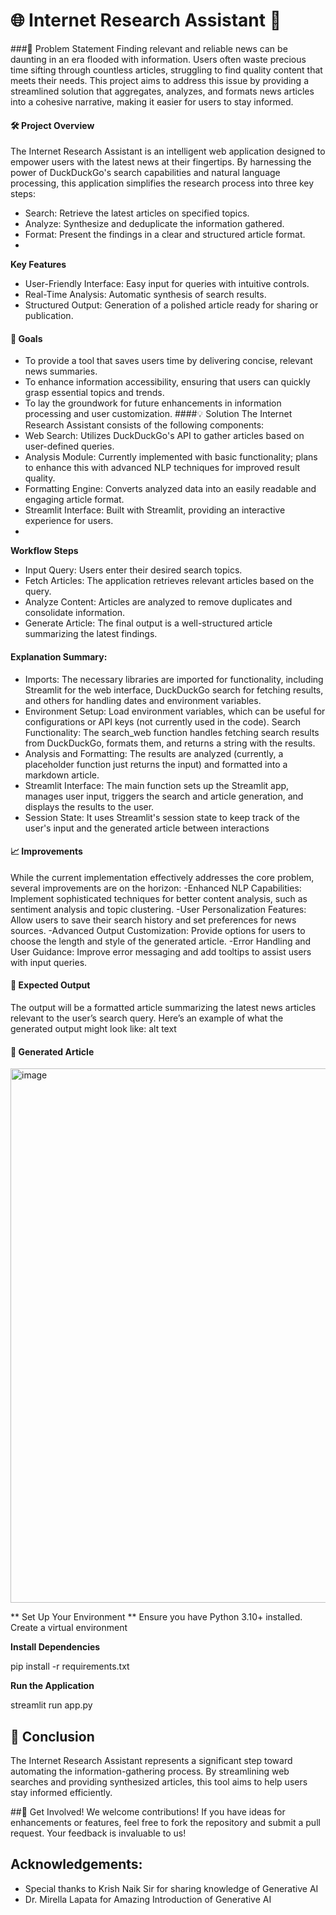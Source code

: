 # 🌐 Internet Research Assistant 🔎
###📌 Problem Statement
Finding relevant and reliable news can be daunting in an era flooded with information. 
Users often waste precious time sifting through countless articles, struggling to find quality content that meets their needs. 
This project aims to address this issue by providing a streamlined solution that aggregates, analyzes, and formats news articles into a cohesive narrative, making it easier for users to stay informed.

#### 🛠️ Project Overview
The Internet Research Assistant is an intelligent web application designed to empower users with the latest news at their fingertips. 
By harnessing the power of DuckDuckGo's search capabilities and natural language processing, this application simplifies the research process into three key steps:
- Search: Retrieve the latest articles on specified topics.
- Analyze: Synthesize and deduplicate the information gathered.
- Format: Present the findings in a clear and structured article format.
- 
**Key Features**
- User-Friendly Interface: Easy input for queries with intuitive controls.
- Real-Time Analysis: Automatic synthesis of search results.
- Structured Output: Generation of a polished article ready for sharing or publication.
#### 🎯 Goals
- To provide a tool that saves users time by delivering concise, relevant news summaries.
- To enhance information accessibility, ensuring that users can quickly grasp essential topics and trends.
- To lay the groundwork for future enhancements in information processing and user customization.
####💡 Solution
The Internet Research Assistant consists of the following components:
- Web Search: Utilizes DuckDuckGo's API to gather articles based on user-defined queries.
- Analysis Module: Currently implemented with basic functionality; plans to enhance this with advanced NLP techniques for improved result quality.
- Formatting Engine: Converts analyzed data into an easily readable and engaging article format.
- Streamlit Interface: Built with Streamlit, providing an interactive experience for users.
- 
**Workflow Steps**
  
- Input Query: Users enter their desired search topics.
- Fetch Articles: The application retrieves relevant articles based on the query.
- Analyze Content: Articles are analyzed to remove duplicates and consolidate information.
- Generate Article: The final output is a well-structured article summarizing the latest findings.
  
#### Explanation Summary:
- Imports: The necessary libraries are imported for functionality, including Streamlit for the web interface, DuckDuckGo search for fetching results, and others for handling dates and environment variables.
- Environment Setup: Load environment variables, which can be useful for configurations or API keys (not currently used in the code). 
Search Functionality: The search_web function handles fetching search results from DuckDuckGo, formats them, and returns a string with the results.
- Analysis and Formatting: The results are analyzed (currently, a placeholder function just returns the input) and formatted into a markdown article.
- Streamlit Interface: The main function sets up the Streamlit app, manages user input, triggers the search and article generation, and displays the results to the user.
- Session State: It uses Streamlit's session state to keep track of the user's input and the generated article between interactions
#### 📈 Improvements
While the current implementation effectively addresses the core problem, several improvements are on the horizon:
-Enhanced NLP Capabilities: Implement sophisticated techniques for better content analysis, such as sentiment analysis and topic clustering.
-User Personalization Features: Allow users to save their search history and set preferences for news sources.
-Advanced Output Customization: Provide options for users to choose the length and style of the generated article.
-Error Handling and User Guidance: Improve error messaging and add tooltips to assist users with input queries.
#### 📃 Expected Output
The output will be a formatted article summarizing the latest news articles relevant to the user’s search query. Here’s an example of what the generated output might look like:
alt text
#### 📰 Generated Article

<img width="855" alt="image" src="https://github.com/user-attachments/assets/32dc0e2b-6595-4cff-bc81-25aded10040e">


** Set Up Your Environment **
Ensure you have Python 3.10+ installed. Create a virtual environment

**Install Dependencies**

pip install -r requirements.txt

**Run the Application**

streamlit run app.py

## 🏁 Conclusion
The Internet Research Assistant represents a significant step toward automating the information-gathering process.
By streamlining web searches and providing synthesized articles, this tool aims to help users stay informed efficiently.

##🌟 Get Involved!
We welcome contributions! If you have ideas for enhancements or features, feel free to fork the repository and submit a pull request. 
Your feedback is invaluable to us!

## Acknowledgements:
- Special thanks to Krish Naik Sir for sharing knowledge of Generative AI
- Dr. Mirella Lapata for Amazing Introduction of Generative AI
  


